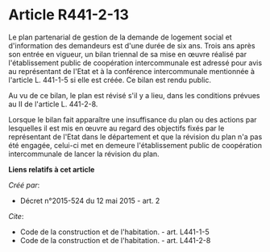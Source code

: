 # Article R441-2-13

Le plan partenarial de gestion de la demande de logement social et d'information des demandeurs est d'une durée de six ans.
Trois ans après son entrée en vigueur, un bilan triennal de sa mise en œuvre réalisé par l'établissement public de
coopération intercommunale est adressé pour avis au représentant de l'Etat et à la conférence intercommunale mentionnée à
l'article L. 441-1-5 si elle est créée. Ce bilan est rendu public. 

Au vu de ce bilan, le plan est révisé s'il y a lieu, dans les conditions prévues au II de l'article L. 441-2-8. 

Lorsque le bilan fait apparaître une insuffisance du plan ou des actions par lesquelles il est mis en œuvre au regard des
objectifs fixés par le représentant de l'Etat dans le département et que la révision du plan n'a pas été engagée, celui-ci
met en demeure l'établissement public de coopération intercommunale de lancer la révision du plan.

**Liens relatifs à cet article**

_Créé par_:

  - Décret n°2015-524 du 12 mai 2015 - art. 2

_Cite_:

  - Code de la construction et de l'habitation. - art. L441-1-5
  - Code de la construction et de l'habitation. - art. L441-2-8
